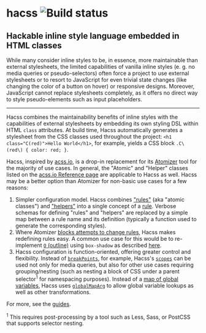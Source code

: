 # hacss ![Build status](https://travis-ci.org/nsaunders/hacss.svg?branch=master)
## Hackable inline style language embedded in HTML classes

While many consider inline styles to be, in essence, more maintainable than
external stylesheets, the limited capabilities of vanilla inline styles (e. g.
no media queries or pseudo-selectors) often force a project to use external
stylesheets or to resort to JavaScript for even trivial state changes (like
changing the color of a button on hover) or responsive designs. Moreover,
JavaScript cannot replace stylesheets completely, as it offers no direct way
to style pseudo-elements such as input placeholders.

--------------------------------------------------------------------------------
Hacss combines the maintainability benefits of inline styles with the
capabilities of external stylesheets by embedding its own styling DSL within
HTML `class` attributes. At build time, Hacss automatically generates a
stylesheet from the CSS classes used throughout the project:
`<h1 class="C(red)">Hello World</h1>`, for example, yields a CSS block
`.C\(red\) { color: red; }`.

Hacss, inspired by [acss.io](https://acss.io), is a drop-in replacement for its
[Atomizer](https://github.com/acss-io/atomizer) tool for the majority of use
cases. In general, the "Atomic" and "Helper" classes listed on the
[acss.io Reference page](http://acss.io/reference.html) are applicable to Hacss
as well. Hacss may be a better option than Atomizer for non-basic use cases for
a few reasons:

1. Simpler configuration model. Hacss combines
   ["rules"](https://github.com/acss-io/atomizer/blob/master/src/rules.js)
   (aka "atomic classes") and
   ["helpers"](https://github.com/acss-io/atomizer/blob/master/src/helpers.js)
   into a single concept of a [rule](guides/config.md#rules). Verbose schemas
   for defining "rules" and "helpers" are replaced by a simple map between a
   rule name and its definition (typically a function used to generate the
   corresponding styles).
2. Where Atomizer
   [blocks attempts to change rules](https://github.com/acss-io/atomizer/search?q=already+exists+with+a+different&unscoped_q=already+exists+with+a+different),
   Hacss makes redefining rules easy. A common use case for this would be to
   re-implement
   [`O` (outline)](https://github.com/nsaunders/hacss/search?q=outline&unscoped_q=outline)
   using `box-shadow` as described
   [here](https://dev.to/hybrid_alex/better-css-outlines-with-box-shadows-1k7j).
3. Hacss configuration is function-oriented, offering greater control and
   flexibility. Instead of
   [`breakPoints`](https://github.com/acss-io/atomizer/blob/fc0d460e2e0f82acaa3d626da03193b9895c8010/examples/example-config.js#L15),
   for example, Hacss's [`scopes`](guides/config.md#scopes) can be used not only
   for media queries, but also for other use cases requiring grouping/nesting
   (such as nesting a block of CSS under a parent selector<sup>1</sup> for
   namespacing purposes). Instead of a
   [map of global variables](https://github.com/acss-io/atomizer/blob/fc0d460e2e0f82acaa3d626da03193b9895c8010/examples/example-config.js#L6),
   Hacss uses [`globalMapArg`](guides/config.md#globalMapArg) to allow global
   variable lookups as well as other transformations.

For more, see the [guides](./guides).

<sup>1</sup> This requires post-processing by a tool such as Less, Sass, or
PostCSS that supports selector nesting.
